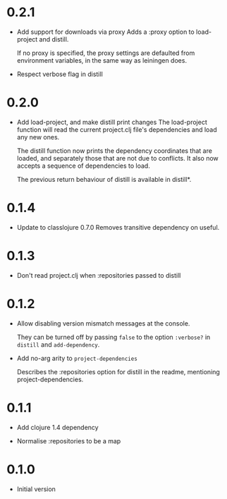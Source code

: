 # 0.2.1

- Add support for downloads via proxy
  Adds a :proxy option to load-project and distill.

  If no proxy is specified, the proxy settings are defaulted from
  environment variables, in the same way as leiningen does.

- Respect verbose flag in distill

# 0.2.0

- Add load-project, and make distill print changes
  The load-project function will read the current project.clj file's
  dependencies and load any new ones.

  The distill function now prints the dependency coordinates that are
  loaded, and separately those that are not due to conflicts.  It also now
  accepts a sequence of dependencies to load.

  The previous return behaviour of distill is available in distill*.

# 0.1.4

- Update to classlojure 0.7.0
  Removes transitive dependency on useful.

# 0.1.3

- Don't read project.clj when :repositories passed to distill

# 0.1.2

- Allow disabling version mismatch messages at the console.

  They can be turned off by passing `false` to the option `:verbose?` in
  `distill` and `add-dependency`.

- Add no-arg arity to `project-dependencies`

  Describes the :repositories option for distill in the readme, mentioning
  project-dependencies.


# 0.1.1

- Add clojure 1.4 dependency

- Normalise :repositories to be a map

# 0.1.0

- Initial version
